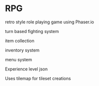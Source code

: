 # RPG

retro style role playing game using Phaser.io

turn based fighting system

item collection

inventory system

menu system

Experience level json 

Uses tilemap for tileset creations
